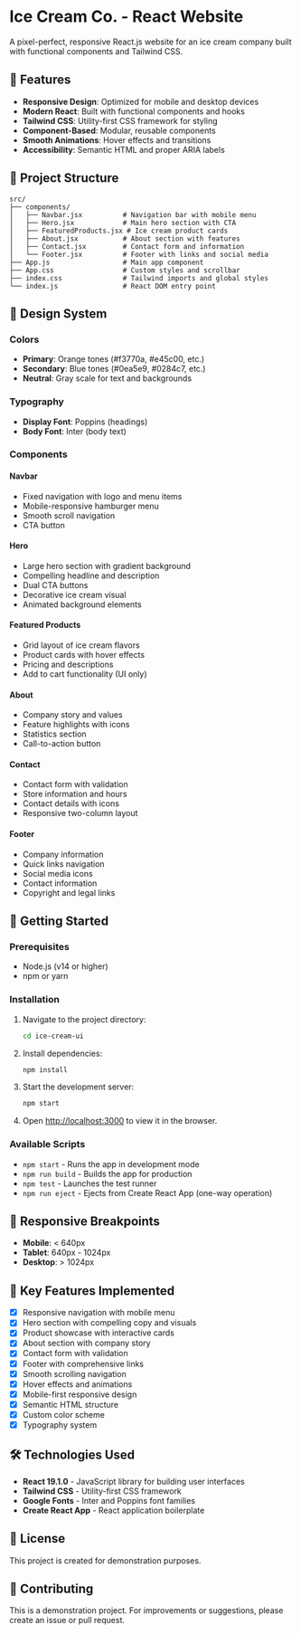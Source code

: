 # Ice Cream Co. - React Website

A pixel-perfect, responsive React.js website for an ice cream company built with functional components and Tailwind CSS.

## 🍦 Features

- **Responsive Design**: Optimized for mobile and desktop devices
- **Modern React**: Built with functional components and hooks
- **Tailwind CSS**: Utility-first CSS framework for styling
- **Component-Based**: Modular, reusable components
- **Smooth Animations**: Hover effects and transitions
- **Accessibility**: Semantic HTML and proper ARIA labels

## 📁 Project Structure

```
src/
├── components/
│   ├── Navbar.jsx          # Navigation bar with mobile menu
│   ├── Hero.jsx            # Main hero section with CTA
│   ├── FeaturedProducts.jsx # Ice cream product cards
│   ├── About.jsx           # About section with features
│   ├── Contact.jsx         # Contact form and information
│   └── Footer.jsx          # Footer with links and social media
├── App.js                  # Main app component
├── App.css                 # Custom styles and scrollbar
├── index.css               # Tailwind imports and global styles
└── index.js                # React DOM entry point
```

## 🎨 Design System

### Colors
- **Primary**: Orange tones (#f3770a, #e45c00, etc.)
- **Secondary**: Blue tones (#0ea5e9, #0284c7, etc.)
- **Neutral**: Gray scale for text and backgrounds

### Typography
- **Display Font**: Poppins (headings)
- **Body Font**: Inter (body text)

### Components

#### Navbar
- Fixed navigation with logo and menu items
- Mobile-responsive hamburger menu
- Smooth scroll navigation
- CTA button

#### Hero
- Large hero section with gradient background
- Compelling headline and description
- Dual CTA buttons
- Decorative ice cream visual
- Animated background elements

#### Featured Products
- Grid layout of ice cream flavors
- Product cards with hover effects
- Pricing and descriptions
- Add to cart functionality (UI only)

#### About
- Company story and values
- Feature highlights with icons
- Statistics section
- Call-to-action button

#### Contact
- Contact form with validation
- Store information and hours
- Contact details with icons
- Responsive two-column layout

#### Footer
- Company information
- Quick links navigation
- Social media icons
- Contact information
- Copyright and legal links

## 🚀 Getting Started

### Prerequisites
- Node.js (v14 or higher)
- npm or yarn

### Installation

1. Navigate to the project directory:
   ```bash
   cd ice-cream-ui
   ```

2. Install dependencies:
   ```bash
   npm install
   ```

3. Start the development server:
   ```bash
   npm start
   ```

4. Open [http://localhost:3000](http://localhost:3000) to view it in the browser.

### Available Scripts

- `npm start` - Runs the app in development mode
- `npm run build` - Builds the app for production
- `npm test` - Launches the test runner
- `npm run eject` - Ejects from Create React App (one-way operation)

## 📱 Responsive Breakpoints

- **Mobile**: < 640px
- **Tablet**: 640px - 1024px
- **Desktop**: > 1024px

## 🎯 Key Features Implemented

- [x] Responsive navigation with mobile menu
- [x] Hero section with compelling copy and visuals
- [x] Product showcase with interactive cards
- [x] About section with company story
- [x] Contact form with validation
- [x] Footer with comprehensive links
- [x] Smooth scrolling navigation
- [x] Hover effects and animations
- [x] Mobile-first responsive design
- [x] Semantic HTML structure
- [x] Custom color scheme
- [x] Typography system

## 🛠 Technologies Used

- **React 19.1.0** - JavaScript library for building user interfaces
- **Tailwind CSS** - Utility-first CSS framework
- **Google Fonts** - Inter and Poppins font families
- **Create React App** - React application boilerplate

## 📄 License

This project is created for demonstration purposes.

## 🤝 Contributing

This is a demonstration project. For improvements or suggestions, please create an issue or pull request.
